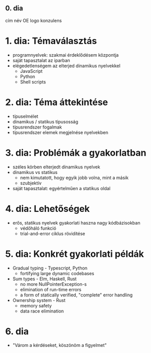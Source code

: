 ## 0. dia
cím
név
OE logo
konzulens

# 1. dia: Témaválasztás
- programnyelvek: szakmai érdeklődésem központja
- saját tapasztalat az iparban
- elégedetlenségem az elterjed dinamikus nyelvekkel
    - JavaScript
    - Python
    - Shell scripts

# 2. dia: Téma áttekintése
- típuselmélet
- dinamikus / statikus típusosság
- típusrendszer fogalmak
- típusrendszer elemek megjelnése nyelvekben

# 3. dia: Problémák a gyakorlatban
- széles körben elterjedt dinamikus nyelvek
- dinamikus vs statikus
    - nem kimutatott, hogy egyik jobb volna, mint a másik
    - szubjektív
- saját tapasztalat: egyértelműen a statikus oldal

# 4. dia: Lehetőségek
- erős, statikus nyelvek gyakorlati haszna nagy kódbázisokban
    - védőháló funkció
    - trial-and-error ciklus rövidítése

# 5. dia: Konkrét gyakorlati példák
- Gradual typing - Typescript, Python
    - fortifying large dynamic codebases
- Sum types - Elm, Haskell, Rust
    - no more NullPointerException-s
    - elimination of run-time errors
    - a form of statically verified, "complete" error handling
- Ownership system - Rust
    - memory safety
    - data race elimination

# 6. dia
- "Várom a kérdéseket, köszönöm a figyelmet"
